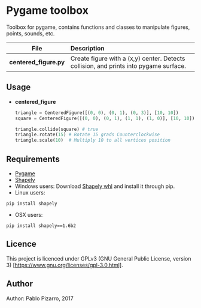 # Pygame toolbox
Toolbox for pygame, contains functions and classes to manipulate figures, points, sounds, etc.

| File | Description |
| :-: | :-- |
| **centered_figure.py** | Create figure with a (x,y) center. Detects collision, and prints into pygame surface. |

## Usage

- **centered_figure**

    ```python
    triangle = CenteredFigure([(0, 0), (0, 1), (0, 3)], [10, 10])
    square = CenteredFigure([(0, 0), (0, 1), (1, 1), (1, 0)], [10, 10])

    triangle.collide(square) # true
    triangle.rotate(15) # Rotate 15 grads Counterclockwise
    triangle.scale(10)  # Multiply 10 to all vertices position
    ```
    
## Requirements
- <a href="http://www.pygame.org/download.shtml">Pygame</a>
- <a href="https://pypi.python.org/pypi/Shapely">Shapely</a>
 - Windows users: Download <a href="http://www.lfd.uci.edu/~gohlke/pythonlibs/#shapely">Shapely whl</a> and install it through pip.
 - Linux users:
```
pip install shapely
```
 - OSX users:
```
pip install shapely==1.6b2
```

## Licence
This project is licenced under GPLv3 (GNU General Public License, version 3) [https://www.gnu.org/licenses/gpl-3.0.html].

## Author
Author: Pablo Pizarro, 2017<br>
